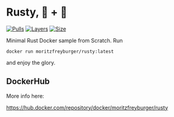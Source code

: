# Rusty, :crab: + :whale:

[![Pulls](https://shields.beevelop.com/docker/pulls/moritzfreyburger/rusty.svg?style=flat-square)](https://hub.docker.com/repository/docker/moritzfreyburger/rusty)
[![Layers](https://shields.beevelop.com/docker/image/layers/moritzfreyburger/rusty/latest.svg?style=flat-square)](https://hub.docker.com/repository/docker/moritzfreyburger/rusty)
[![Size](https://shields.beevelop.com/docker/image/image-size/moritzfreyburger/rusty/latest.svg?style=flat-square)](https://hub.docker.com/repository/docker/moritzfreyburger/rusty)

Minimal Rust Docker sample from Scratch. Run

    docker run moritzfreyburger/rusty:latest

and enjoy the glory.

## DockerHub

More info here:

<https://hub.docker.com/repository/docker/moritzfreyburger/rusty>
